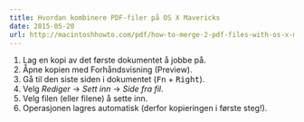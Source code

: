 ```yaml
---
title: Hvordan kombinere PDF-filer på OS X Mavericks
date: 2015-05-20
url: http://macintoshhowto.com/pdf/how-to-merge-2-pdf-files-with-os-x-mavericks-10-9.html
---
```


1.  Lag en kopi av det første dokumentet å jobbe på.
2.  Åpne kopien med Forhåndsvisning (Preview).
3.  Gå til den siste siden i dokumentet (<kbd>Fn</kbd> + <kbd>Right</kbd>).
4.  Velg *Rediger* -> *Sett inn* -> *Side fra fil*.
5.  Velg filen (eller filene) å sette inn.
6.  Operasjonen lagres automatisk (derfor kopieringen i første steg!).
